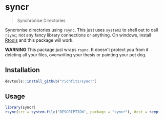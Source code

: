 # syncr

> Synchronise Directories

Syncronise directories using `rsync`.  This just uses `system2` to shell out to call `rsync`; not any fancy library connections or anything.  On windows, install [Rtools](http://cran.r-project.org/bin/windows/Rtools) and this package will work.

**WARNING** This package just wraps `rsync`.  It doesn't protect you from it deleting all your files, overwriting your thesis or painting your pet dog.

## Installation

```r
devtools::install_github("richfitz/syncr")
```

## Usage

```r
library(syncr)
rsync(src = system.file("DESCRIPTION", package = "syncr"), dest = tempfile(), dry_run = TRUE, verbose = TRUE)
```
